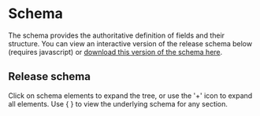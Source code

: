 # Schema

The schema provides the authoritative definition of fields and their structure. You can view an interactive version of the release schema below (requires javascript) or [download this version of the schema here](../../../release-schema.json).

## Release schema

Click on schema elements to expand the tree, or use the '+' icon to expand all elements. Use { } to view the underlying schema for any section.

<script src="../../_static/docson/widget.js" data-schema="../../release-schema.json"></script>
